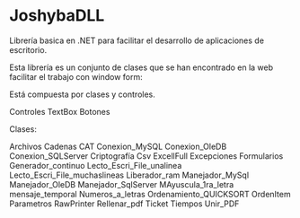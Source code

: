 # JoshybaDLL
Librería basica en .NET para facilitar el desarrollo de aplicaciones de escritorio.

Esta librería es un conjunto de clases que se han encontrado en la web facilitar el trabajo con window form:

Está compuesta por clases y controles.

Controles
TextBox
Botones

Clases:

Archivos
Cadenas
CAT
Conexion_MySQL
Conexion_OleDB
Conexion_SQLServer
Criptografía
Csv
ExcellFull
Excepciones
Formularios
Generador_continuo
Lecto_Escri_File_unalinea
Lecto_Escri_File_muchaslineas
Liberador_ram
Manejador_MySql
Manejador_OleDB
Manejador_SqlServer
MAyuscula_1ra_letra
mensaje_temporal
Numeros_a_letras
Ordenamiento_QUICKSORT
OrdenItem
Parametros
RawPrinter
Rellenar_pdf
Ticket
Tiempos
Unir_PDF


